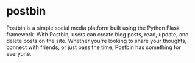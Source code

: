 # postbin
Postbin is a simple social media platform built using the Python Flask framework. With Postbin, users can create blog posts, read, update, and delete posts on the site. Whether you're looking to share your thoughts, connect with friends, or just pass the time, Postbin has something for everyone.
